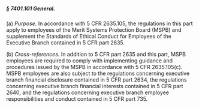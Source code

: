 ##### § 7401.101 General. #####

(a) *Purpose.* In accordance with 5 CFR 2635.105, the regulations in this part apply to employees of the Merit Systems Protection Board (MSPB) and supplement the Standards of Ethical Conduct for Employees of the Executive Branch contained in 5 CFR part 2635.

(b) *Cross-references.* In addition to 5 CFR part 2635 and this part, MSPB employees are required to comply with implementing guidance and procedures issued by the MSPB in accordance with 5 CFR 2635.105(c). MSPB employees are also subject to the regulations concerning executive branch financial disclosure contained in 5 CFR part 2634, the regulations concerning executive branch financial interests contained in 5 CFR part 2640, and the regulations concerning executive branch employee responsibilities and conduct contained in 5 CFR part 735.